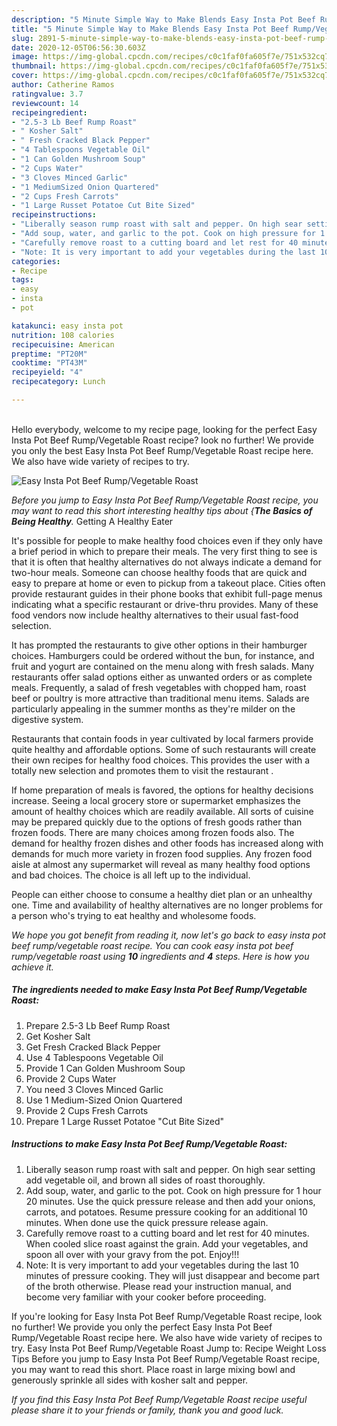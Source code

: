 ```yaml
---
description: "5 Minute Simple Way to Make Blends Easy Insta Pot Beef Rump/Vegetable Roast"
title: "5 Minute Simple Way to Make Blends Easy Insta Pot Beef Rump/Vegetable Roast"
slug: 2891-5-minute-simple-way-to-make-blends-easy-insta-pot-beef-rump-vegetable-roast
date: 2020-12-05T06:56:30.603Z
image: https://img-global.cpcdn.com/recipes/c0c1faf0fa605f7e/751x532cq70/easy-insta-pot-beef-rumpvegetable-roast-recipe-main-photo.jpg
thumbnail: https://img-global.cpcdn.com/recipes/c0c1faf0fa605f7e/751x532cq70/easy-insta-pot-beef-rumpvegetable-roast-recipe-main-photo.jpg
cover: https://img-global.cpcdn.com/recipes/c0c1faf0fa605f7e/751x532cq70/easy-insta-pot-beef-rumpvegetable-roast-recipe-main-photo.jpg
author: Catherine Ramos
ratingvalue: 3.7
reviewcount: 14
recipeingredient:
- "2.5-3 Lb Beef Rump Roast"
- " Kosher Salt"
- " Fresh Cracked Black Pepper"
- "4 Tablespoons Vegetable Oil"
- "1 Can Golden Mushroom Soup"
- "2 Cups Water"
- "3 Cloves Minced Garlic"
- "1 MediumSized Onion Quartered"
- "2 Cups Fresh Carrots"
- "1 Large Russet Potatoe Cut Bite Sized"
recipeinstructions:
- "Liberally season rump roast with salt and pepper. On high sear setting add vegetable oil, and brown all sides of roast thoroughly."
- "Add soup, water, and garlic to the pot. Cook on high pressure for 1 hour 20 minutes. Use the quick pressure release and then add your onions, carrots, and potatoes. Resume pressure cooking for an additional 10 minutes. When done use the quick pressure release again."
- "Carefully remove roast to a cutting board and let rest for 40 minutes. When cooled slice roast against the grain. Add your vegetables, and spoon all over with your gravy from the pot. Enjoy!!!"
- "Note: It is very important to add your vegetables during the last 10 minutes of pressure cooking. They will just disappear and become part of the broth otherwise. Please read your instruction manual, and become very familiar with your cooker before proceeding."
categories:
- Recipe
tags:
- easy
- insta
- pot

katakunci: easy insta pot 
nutrition: 108 calories
recipecuisine: American
preptime: "PT20M"
cooktime: "PT43M"
recipeyield: "4"
recipecategory: Lunch

---
```

<br>
Hello everybody, welcome to my recipe page, looking for the perfect Easy Insta Pot Beef Rump/Vegetable Roast recipe? look no further! We provide you only the best Easy Insta Pot Beef Rump/Vegetable Roast recipe here. We also have wide variety of recipes to try.
<br>


![Easy Insta Pot Beef Rump/Vegetable Roast](https://img-global.cpcdn.com/recipes/c0c1faf0fa605f7e/751x532cq70/easy-insta-pot-beef-rumpvegetable-roast-recipe-main-photo.jpg)

<i>Before you jump to Easy Insta Pot Beef Rump/Vegetable Roast recipe, you may want to read this short interesting healthy tips about {<strong>The Basics of Being Healthy</strong>.</i>
Getting A Healthy Eater

It's possible for people to make healthy food choices even if they only have a brief period in which to prepare their meals. The very first thing to see is that it is often that healthy alternatives do not always indicate a demand for two-hour meals. Someone can choose healthy foods that are quick and easy to prepare at home or even to pickup from a takeout place. Cities often provide restaurant guides in their phone books that exhibit full-page menus indicating what a specific restaurant or drive-thru provides. Many of these food vendors now include healthy alternatives to their usual fast-food selection.

 It has prompted the restaurants to give other options in their hamburger choices. Hamburgers could be ordered without the bun, for instance, and fruit and yogurt are contained on the menu along with fresh salads. Many restaurants offer salad options either as unwanted orders or as complete meals. Frequently, a salad of fresh vegetables with chopped ham, roast beef or poultry is more attractive than traditional menu items.  Salads are particularly appealing in the summer months as they're milder on the digestive system.

Restaurants that contain foods in year cultivated by local farmers provide quite healthy and affordable options. Some of such restaurants will create their own recipes for healthy food choices.  This provides the user with a totally new selection and promotes them to visit the restaurant .

If home preparation of meals is favored, the options for healthy decisions increase. Seeing a local grocery store or supermarket emphasizes the amount of healthy choices which are readily available.  All sorts of cuisine may be prepared quickly due to the options of fresh goods rather than frozen foods. There are many choices among frozen foods also. The demand for healthy frozen dishes and other foods has increased along with demands for much more variety in frozen food supplies. Any frozen food aisle at almost any supermarket will reveal as many healthy food options and bad choices. The choice is all left up to the individual.

People can either choose to consume a healthy diet plan or an unhealthy one. Time and availability of healthy alternatives are no longer problems for a person who's trying to eat healthy and wholesome foods.


<i>We hope you got benefit from reading it, now let's go back to easy insta pot beef rump/vegetable roast recipe. You can cook easy insta pot beef rump/vegetable roast using <strong>10</strong> ingredients and <strong>4</strong> steps. Here is how you achieve it.
</i>

##### The ingredients needed to make Easy Insta Pot Beef Rump/Vegetable Roast:

1. Prepare 2.5-3 Lb Beef Rump Roast
1. Get  Kosher Salt
1. Get  Fresh Cracked Black Pepper
1. Use 4 Tablespoons Vegetable Oil
1. Provide 1 Can Golden Mushroom Soup
1. Provide 2 Cups Water
1. You need 3 Cloves Minced Garlic
1. Use 1 Medium-Sized Onion Quartered
1. Provide 2 Cups Fresh Carrots
1. Prepare 1 Large Russet Potatoe &#34;Cut Bite Sized&#34;


##### Instructions to make Easy Insta Pot Beef Rump/Vegetable Roast:

1. Liberally season rump roast with salt and pepper. On high sear setting add vegetable oil, and brown all sides of roast thoroughly.
1. Add soup, water, and garlic to the pot. Cook on high pressure for 1 hour 20 minutes. Use the quick pressure release and then add your onions, carrots, and potatoes. Resume pressure cooking for an additional 10 minutes. When done use the quick pressure release again.
1. Carefully remove roast to a cutting board and let rest for 40 minutes. When cooled slice roast against the grain. Add your vegetables, and spoon all over with your gravy from the pot. Enjoy!!!
1. Note: It is very important to add your vegetables during the last 10 minutes of pressure cooking. They will just disappear and become part of the broth otherwise. Please read your instruction manual, and become very familiar with your cooker before proceeding.


If you&#39;re looking for Easy Insta Pot Beef Rump/Vegetable Roast recipe, look no further! We provide you only the perfect Easy Insta Pot Beef Rump/Vegetable Roast recipe here. We also have wide variety of recipes to try. Easy Insta Pot Beef Rump/Vegetable Roast Jump to: Recipe Weight Loss Tips Before you jump to Easy Insta Pot Beef Rump/Vegetable Roast recipe, you may want to read this short. Place roast in large mixing bowl and generously sprinkle all sides with kosher salt and pepper. 

<i>If you find this Easy Insta Pot Beef Rump/Vegetable Roast recipe useful please share it to your friends or family, thank you and good luck.</i>
